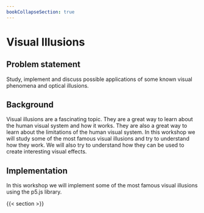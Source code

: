 ```yaml
---
bookCollapseSection: true
---
```


# Visual Illusions

## Problem statement

Study, implement and discuss possible applications of some known visual phenomena and optical illusions.

## Background

Visual illusions are a fascinating topic. They are a great way to learn about the human visual system and how it works. They are also a great way to learn about the limitations of the human visual system. In this workshop we will study some of the most famous visual illusions and try to understand how they work. We will also try to understand how they can be used to create interesting visual effects.

## Implementation

In this workshop we will implement some of the most famous visual illusions using the p5.js library.

{{< section >}}
